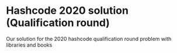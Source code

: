 # Hashcode 2020 solution (Qualification round)
Our solution for the 2020 hashcode qualification round problem with libraries and books
